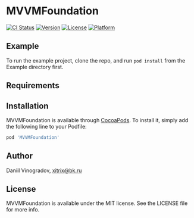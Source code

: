 # MVVMFoundation

[![CI Status](https://img.shields.io/travis/XITRIX/MVVMFoundation.svg?style=flat)](https://travis-ci.org/XITRIX/MVVMFoundation)
[![Version](https://img.shields.io/cocoapods/v/MVVMFoundation.svg?style=flat)](https://cocoapods.org/pods/MVVMFoundation)
[![License](https://img.shields.io/cocoapods/l/MVVMFoundation.svg?style=flat)](https://cocoapods.org/pods/MVVMFoundation)
[![Platform](https://img.shields.io/cocoapods/p/MVVMFoundation.svg?style=flat)](https://cocoapods.org/pods/MVVMFoundation)

## Example

To run the example project, clone the repo, and run `pod install` from the Example directory first.

## Requirements

## Installation

MVVMFoundation is available through [CocoaPods](https://cocoapods.org). To install
it, simply add the following line to your Podfile:

```ruby
pod 'MVVMFoundation'
```

## Author

Daniil Vinogradov, xitrix@bk.ru

## License

MVVMFoundation is available under the MIT license. See the LICENSE file for more info.
